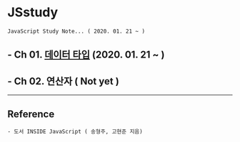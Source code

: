 # JSstudy
    JavaScript Study Note... ( 2020. 01. 21 ~ )


## - Ch 01. [데이터 타입](https://github.com/HaehunLee/JSstudy/blob/master/ch01.md) (2020. 01. 21 ~ )

## - Ch 02. 연산자 ( Not yet )





---

## Reference
```
- 도서 INSIDE JavaScript ( 송형주, 고현준 지음) 
```
